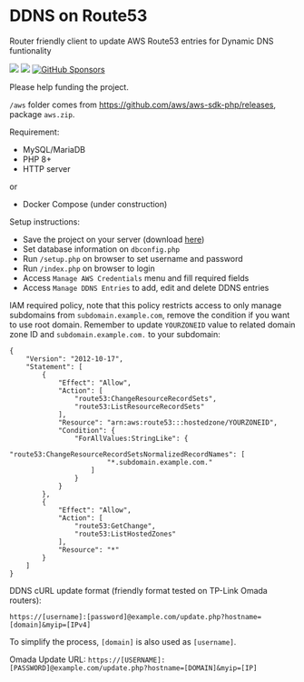 # DDNS on Route53
Router friendly client to update AWS Route53 entries for Dynamic DNS funtionality

<a target="_blank" href="https://github.com/ivancarlosti/ddnsonroute53"><img src="https://img.shields.io/github/stars/ivancarlosti/ddnsonroute53?style=flat" /></a>
<a target="_blank" href="https://github.com/ivancarlosti/ddnsonroute53"><img src="https://img.shields.io/github/last-commit/ivancarlosti/ddnsonroute53" /></a>
[![GitHub Sponsors](https://img.shields.io/github/sponsors/ivancarlosti?label=GitHub%20Sponsors)](https://github.com/sponsors/ivancarlosti)

Please help funding the project.

`/aws` folder comes from https://github.com/aws/aws-sdk-php/releases, package `aws.zip`.

Requirement:

* MySQL/MariaDB
* PHP 8+
* HTTP server

or

* Docker Compose (under construction)

Setup instructions:

* Save the project on your server (download [here](https://github.com/ivancarlosti/ddnsonroute53/zipball/master))
* Set database information on `dbconfig.php`
* Run `/setup.php` on browser to set username and password
* Run `/index.php` on browser to login
* Access `Manage AWS Credentials` menu and fill required fields
* Access `Manage DDNS Entries` to add, edit and delete DDNS entries

IAM required policy, note that this policy restricts access to only manage subdomains from `subdomain.example.com`, remove the condition if you want to use root domain. Remember to update `YOURZONEID` value to related domain zone ID and `subdomain.example.com.` to your subdomain:

```
{
	"Version": "2012-10-17",
	"Statement": [
		{
			"Effect": "Allow",
			"Action": [
				"route53:ChangeResourceRecordSets",
				"route53:ListResourceRecordSets"
			],
			"Resource": "arn:aws:route53:::hostedzone/YOURZONEID",
			"Condition": {
				"ForAllValues:StringLike": {
					"route53:ChangeResourceRecordSetsNormalizedRecordNames": [
						"*.subdomain.example.com."
					]
				}
			}
		},
		{
			"Effect": "Allow",
			"Action": [
				"route53:GetChange",
				"route53:ListHostedZones"
			],
			"Resource": "*"
		}
	]
}
```


DDNS cURL update format (friendly format tested on TP-Link Omada routers):

`https://[username]:[password]@example.com/update.php?hostname=[domain]&myip=[IPv4]`

To simplify the process, `[domain]` is also used as `[username]`.

Omada Update URL: `https://[USERNAME]:[PASSWORD]@example.com/update.php?hostname=[DOMAIN]&myip=[IP]`
